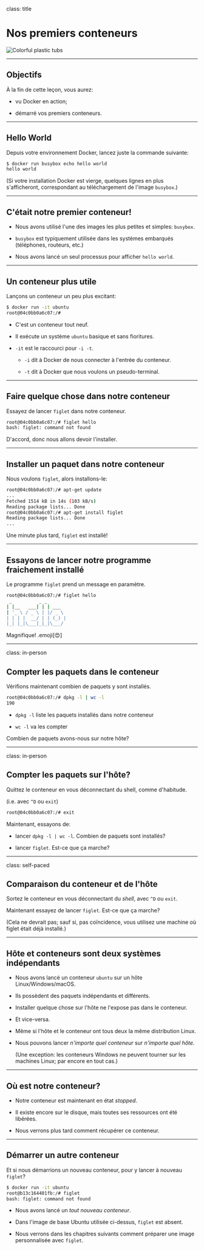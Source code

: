 
class: title

# Nos premiers conteneurs

![Colorful plastic tubs](images/title-our-first-containers.jpg)

---

## Objectifs

À la fin de cette leçon, vous aurez:

 * vu Docker en action;

 * démarré vos premiers conteneurs.

---

## Hello World

Depuis votre environnement Docker, lancez juste la commande suivante:

```bash
$ docker run busybox echo hello world
hello world
```

(Si votre installation Docker est vierge, quelques lignes en plus s'afficheront,
correspondant au téléchargement de l'image `busybox`.)

---

## C'était notre premier conteneur!

* Nous avons utilisé l'une des images les plus petites et simples: `busybox`.

* `busybox` est typiquement utilisée dans les systèmes embarqués (téléphones, routeurs, etc.)

* Nous avons lancé un seul processus pour afficher `hello world`.

---

## Un conteneur plus utile

Lançons un conteneur un peu plus excitant:

```bash
$ docker run -it ubuntu
root@04c0bb0a6c07:/#
```

* C'est un conteneur tout neuf.

* Il exécute un système `ubuntu` basique et sans fioritures.

* `-it` est le raccourci pour `-i -t`.

  * `-i` dit à Docker de nous connecter à l'entrée du conteneur.

  * `-t` dit à Docker que nous voulons un pseudo-terminal.

---

## Faire quelque chose dans notre conteneur

Essayez de lancer `figlet` dans notre conteneur.

```bash
root@04c0bb0a6c07:/# figlet hello
bash: figlet: command not found
```

D'accord, donc nous allons devoir l'installer.

---

## Installer un paquet dans notre conteneur

Nous voulons `figlet`, alors installons-le:

```bash
root@04c0bb0a6c07:/# apt-get update
...
Fetched 1514 kB in 14s (103 kB/s)
Reading package lists... Done
root@04c0bb0a6c07:/# apt-get install figlet
Reading package lists... Done
...
```

Une minute plus tard, `figlet` est installé!

---

## Essayons de lancer notre programme fraichement installé

Le programme `figlet` prend un message en paramètre.

```bash
root@04c0bb0a6c07:/# figlet hello
 _          _ _       
| |__   ___| | | ___  
| '_ \ / _ \ | |/ _ \ 
| | | |  __/ | | (_) |
|_| |_|\___|_|_|\___/ 
```

Magnifique! .emoji[😍]

---

class: in-person

## Compter les paquets dans le conteneur

Vérifions maintenant combien de paquets y sont installés.

```bash
root@04c0bb0a6c07:/# dpkg -l | wc -l
190
```

* `dpkg -l` liste les paquets installés dans notre conteneur

* `wc -l` va les compter

Combien de paquets avons-nous sur notre hôte?

---

class: in-person

## Compter les paquets sur l'hôte?

Quittez le conteneur en vous déconnectant du shell, comme d'habitude.

(i.e. avec `^D` ou `exit`)

```bash
root@04c0bb0a6c07:/# exit
```

Maintenant, essayons de:

* lancer `dpkg -l | wc -l`. Combien de paquets sont installés?

* lancer `figlet`. Est-ce que ça marche?

---

class: self-paced

## Comparaison du conteneur et de l'hôte

Sortez le conteneur en vous déconnectant du _shell_, avec `^D` ou `exit`.

Maintenant essayez de lancer `figlet`. Est-ce que ça marche?

(Cela ne devrait pas; sauf si, pas coïncidence, vous utilisez une machine où figlet était déjà installé.)

---

## Hôte et conteneurs sont deux systèmes indépendants

* Nous avons lancé un conteneur `ubuntu` sur un hôte Linux/Windows/macOS.

* Ils possèdent des paquets indépendants et différents.

* Installer quelque chose sur l'hôte ne l'expose pas dans le conteneur.

* Et vice-versa.

* Même si l'hôte et le conteneur ont tous deux la même distribution Linux.

* Nous pouvons lancer *n'importe quel conteneur* sur *n'importe quel hôte*.

  (Une exception: les conteneurs Windows ne peuvent tourner sur les machines Linux; par encore en tout cas.)

---

## Où est notre conteneur?

* Notre conteneur est maintenant en état *stopped*.

* Il existe encore sur le disque, mais toutes ses ressources ont été libérées.

* Nous verrons plus tard comment récupérer ce conteneur.

---

## Démarrer un autre conteneur

Et si nous démarrions un nouveau conteneur, pour y lancer à nouveau `figlet`?
```bash
$ docker run -it ubuntu
root@b13c164401fb:/# figlet
bash: figlet: command not found
```

* Nous avons lancé un *tout nouveau conteneur*.

* Dans l'image de base Ubuntu utilisée ci-dessus, `figlet` est absent.

* Nous verrons dans les chapitres suivants comment préparer une image personnalisée avec `figlet`.
